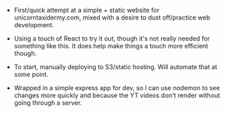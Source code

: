* First/quick attempt at a simple + static website for unicorntaxidermy.com, mixed with a desire to dust off/practice web development. 

* Using a touch of React to try it out, though it's not really needed for something like this. It does help make things a touch more efficient though.

* To start, manually deploying to S3/static hosting. Will automate that at some point. 

* Wrapped in a simple express app for dev, so I can use nodemon to see changes more quickly and because the YT videos don't render without going through a server. 

